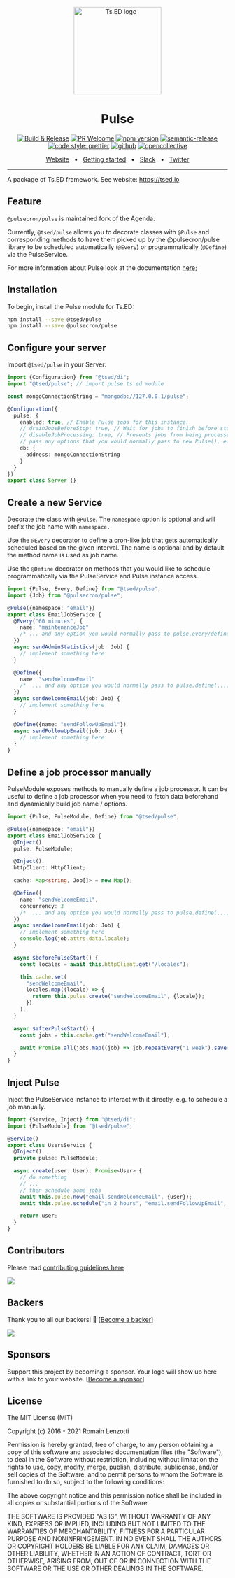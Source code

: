 <p style="text-align: center" align="center">
 <a href="https://tsed.io" target="_blank"><img src="https://tsed.dev/tsed-og.png" width="200" alt="Ts.ED logo"/></a>
</p>

<div align="center">

   <h1>Pulse</h1>

[![Build & Release](https://github.com/tsedio/tsed/workflows/Build%20&%20Release/badge.svg)](https://github.com/tsedio/tsed/actions?query=workflow%3A%22Build+%26+Release%22)
[![PR Welcome](https://img.shields.io/badge/PRs-welcome-brightgreen.svg)](https://github.com/tsedio/tsed/blob/master/CONTRIBUTING.md)
[![npm version](https://badge.fury.io/js/%40tsed%2Fcommon.svg)](https://badge.fury.io/js/%40tsed%2Fcommon)
[![semantic-release](https://img.shields.io/badge/%20%20%F0%9F%93%A6%F0%9F%9A%80-semantic--release-e10079.svg)](https://github.com/semantic-release/semantic-release)
[![code style: prettier](https://img.shields.io/badge/code_style-prettier-ff69b4.svg?style=flat-square)](https://github.com/prettier/prettier)
[![github](https://img.shields.io/static/v1?label=Github%20sponsor&message=%E2%9D%A4&logo=GitHub&color=%23fe8e86)](https://github.com/sponsors/romakita)
[![opencollective](https://img.shields.io/static/v1?label=OpenCollective%20sponsor&message=%E2%9D%A4&logo=OpenCollective&color=%23fe8e86)](https://opencollective.com/tsed)

</div>

<div align="center">
  <a href="https://tsed.io/">Website</a>
  <span>&nbsp;&nbsp;•&nbsp;&nbsp;</span>
  <a href="https://tsed.io/getting-started/">Getting started</a>
  <span>&nbsp;&nbsp;•&nbsp;&nbsp;</span>
  <a href="https://slack.tsed.io">Slack</a>
  <span>&nbsp;&nbsp;•&nbsp;&nbsp;</span>
  <a href="https://twitter.com/TsED_io">Twitter</a>
</div>

<hr />

A package of Ts.ED framework. See website: https://tsed.io

## Feature

`@pulsecron/pulse` is maintained fork of the Agenda.

Currently, `@tsed/pulse` allows you to decorate classes with `@Pulse` and
corresponding methods to have them picked up by the @pulsecron/pulse library to be
scheduled automatically (`@Every`) or programmatically (`@Define`) via the PulseService.

For more information about Pulse look at the documentation [here](https://github.com/pulsecron/pulse);

## Installation

To begin, install the Pulse module for Ts.ED:

```bash
npm install --save @tsed/pulse
npm install --save @pulsecron/pulse
```

## Configure your server

Import `@tsed/pulse` in your Server:

```typescript
import {Configuration} from "@tsed/di";
import "@tsed/pulse"; // import pulse ts.ed module

const mongoConnectionString = "mongodb://127.0.0.1/pulse";

@Configuration({
  pulse: {
    enabled: true, // Enable Pulse jobs for this instance.
    // drainJobsBeforeStop: true, // Wait for jobs to finish before stopping the pulse process.
    // disableJobProcessing: true, // Prevents jobs from being processed.
    // pass any options that you would normally pass to new Pulse(), e.g.
    db: {
      address: mongoConnectionString
    }
  }
})
export class Server {}
```

## Create a new Service

Decorate the class with `@Pulse`. The `namespace` option is optional and will
prefix the job name with `namespace.`

Use the `@Every` decorator to define a cron-like job that gets automatically
scheduled based on the given interval. The name is optional and by default the
method name is used as job name.

Use the `@Define` decorator on methods that you would like to schedule
programmatically via the PulseService and Pulse instance access.

```ts
import {Pulse, Every, Define} from "@tsed/pulse";
import {Job} from "@pulsecron/pulse";

@Pulse({namespace: "email"})
export class EmailJobService {
  @Every("60 minutes", {
    name: "maintenanceJob"
    /* ... and any option you would normally pass to pulse.every/define */
  })
  async sendAdminStatistics(job: Job) {
    // implement something here
  }

  @Define({
    name: "sendWelcomeEmail"
    /*  ... and any option you would normally pass to pulse.define(...) */
  })
  async sendWelcomeEmail(job: Job) {
    // implement something here
  }

  @Define({name: "sendFollowUpEmail"})
  async sendFollowUpEmail(job: Job) {
    // implement something here
  }
}
```

## Define a job processor manually

PulseModule exposes methods to manually define a job processor. It can be useful to define a job processor when you need to fetch data beforehand and dynamically build job name / options.

```typescript
import {Pulse, PulseModule, Define} from "@tsed/pulse";

@Pulse({namespace: "email"})
export class EmailJobService {
  @Inject()
  pulse: PulseModule;

  @Inject()
  httpClient: HttpClient;

  cache: Map<string, Job[]> = new Map();

  @Define({
    name: "sendWelcomeEmail",
    concurrency: 3
    /*  ... and any option you would normally pass to pulse.define(...) */
  })
  async sendWelcomeEmail(job: Job) {
    // implement something here
    console.log(job.attrs.data.locale);
  }

  async $beforePulseStart() {
    const locales = await this.httpClient.get("/locales");

    this.cache.set(
      "sendWelcomeEmail",
      locales.map((locale) => {
        return this.pulse.create("sendWelcomeEmail", {locale});
      })
    );
  }

  async $afterPulseStart() {
    const jobs = this.cache.get("sendWelcomeEmail");

    await Promise.all(jobs.map((job) => job.repeatEvery("1 week").save()));
  }
}
```

## Inject Pulse

Inject the PulseService instance to interact with it directly, e.g. to schedule
a job manually.

```typescript
import {Service, Inject} from "@tsed/di";
import {PulseModule} from "@tsed/pulse";

@Service()
export class UsersService {
  @Inject()
  private pulse: PulseModule;

  async create(user: User): Promise<User> {
    // do something
    // ...
    // then schedule some jobs
    await this.pulse.now("email.sendWelcomeEmail", {user});
    await this.pulse.schedule("in 2 hours", "email.sendFollowUpEmail", {user});

    return user;
  }
}
```

## Contributors

Please read [contributing guidelines here](https://tsed.io/contributing.html)

<a href="https://github.com/tsedio/tsed/graphs/contributors"><img src="https://opencollective.com/tsed/contributors.svg?width=890" /></a>

## Backers

Thank you to all our backers! 🙏 [[Become a backer](https://opencollective.com/tsed#backer)]

<a href="https://opencollective.com/tsed#backers" target="_blank"><img src="https://opencollective.com/tsed/backers.svg?width=890"></a>

## Sponsors

Support this project by becoming a sponsor. Your logo will show up here with a link to your website. [[Become a sponsor](https://opencollective.com/tsed#sponsor)]

## License

The MIT License (MIT)

Copyright (c) 2016 - 2021 Romain Lenzotti

Permission is hereby granted, free of charge, to any person obtaining a copy of this software and associated documentation files (the "Software"), to deal in the Software without restriction, including without limitation the rights to use, copy, modify, merge, publish, distribute, sublicense, and/or sell copies of the Software, and to permit persons to whom the Software is furnished to do so, subject to the following conditions:

The above copyright notice and this permission notice shall be included in all copies or substantial portions of the Software.

THE SOFTWARE IS PROVIDED "AS IS", WITHOUT WARRANTY OF ANY KIND, EXPRESS OR IMPLIED, INCLUDING BUT NOT LIMITED TO THE WARRANTIES OF MERCHANTABILITY, FITNESS FOR A PARTICULAR PURPOSE AND NONINFRINGEMENT. IN NO EVENT SHALL THE AUTHORS OR COPYRIGHT HOLDERS BE LIABLE FOR ANY CLAIM, DAMAGES OR OTHER LIABILITY, WHETHER IN AN ACTION OF CONTRACT, TORT OR OTHERWISE, ARISING FROM, OUT OF OR IN CONNECTION WITH THE SOFTWARE OR THE USE OR OTHER DEALINGS IN THE SOFTWARE.

